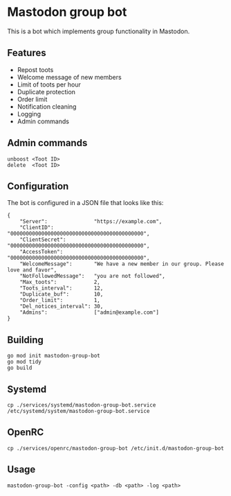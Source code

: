 # Mastodon group bot

This is a bot which implements group functionality in Mastodon.

## Features

* Repost toots
* Welcome message of new members
* Limit of toots per hour
* Duplicate protection
* Order limit
* Notification cleaning
* Logging
* Admin commands

## Admin commands

```
unboost <Toot ID>
delete  <Toot ID>
```

## Configuration

The bot is configured in a JSON file that looks like this:
```
{
    "Server":               "https://example.com",
    "ClientID":             "0000000000000000000000000000000000000000000",
    "ClientSecret":         "0000000000000000000000000000000000000000000",
    "AccessToken":          "0000000000000000000000000000000000000000000",
    "WelcomeMessage":       "We have a new member in our group. Please love and favor",
    "NotFollowedMessage":   "you are not followed",
    "Max_toots":            2,
    "Toots_interval":       12,
    "Duplicate_buf":        10,
    "Order_limit":          1,
    "Del_notices_interval": 30,
    "Admins":               ["admin@example.com"]
}
```

## Building

```
go mod init mastodon-group-bot
go mod tidy
go build
```

## Systemd

`cp ./services/systemd/mastodon-group-bot.service /etc/systemd/system/mastodon-group-bot.service`

## OpenRC

`cp ./services/openrc/mastodon-group-bot /etc/init.d/mastodon-group-bot`

## Usage

`mastodon-group-bot -config <path> -db <path> -log <path>`

